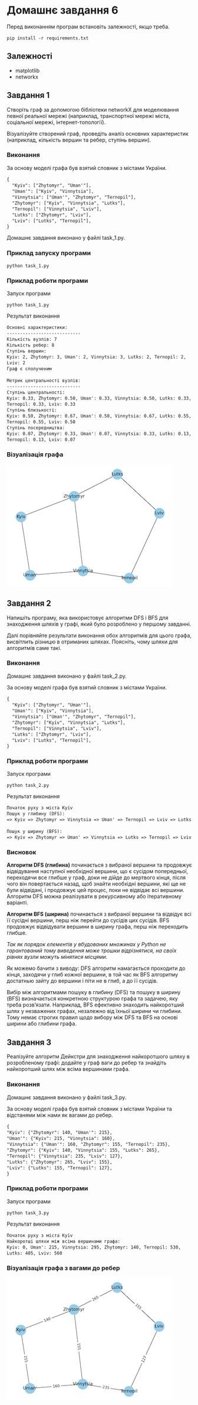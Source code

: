 # Домашнє завдання 6

Перед виконанням програм встановіть залежності, якщо треба.

```
pip install -r requirements.txt
```

## Залежності

-   matplotlib
-   networkx

## Завдання 1

Створіть граф за допомогою бібліотеки networkX для моделювання певної реальної мережі (наприклад, транспортної мережі міста, соціальної мережі, інтернет-топології).

Візуалізуйте створений граф, проведіть аналіз основних характеристик (наприклад, кількість вершин та ребер, ступінь вершин).

### Виконання

За основу моделі графа був взятий словник з містами України.

```
{
  "Kyiv": ["Zhytomyr", "Uman'"],
  "Uman'": ["Kyiv", "Vinnytsia"],
  "Vinnytsia": ["Uman'", "Zhytomyr", "Ternopil"],
  "Zhytomyr": ["Kyiv", "Vinnytsia", "Lutks"],
  "Ternopil": ["Vinnytsia", "Lviv"],
  "Lutks": ["Zhytomyr", "Lviv"],
  "Lviv": ["Lutks", "Ternopil"],
}
```

Домашнє завдання виконано у файлі task_1.py.

### Приклад запуску програми

```
python task_1.py
```

### Приклад роботи програми

Запуск програми

```
python task_1.py
```

Результат виконання

```
Основні характеристики:
----------------------------
Кількість вузлів: 7
Кількість ребер: 8
Ступінь вершин:
Kyiv: 2, Zhytomyr: 3, Uman': 2, Vinnytsia: 3, Lutks: 2, Ternopil: 2, Lviv: 2
Граф є сполученим

Метрик центральності вузлів:
----------------------------
Ступінь центральності:
Kyiv: 0.33, Zhytomyr: 0.50, Uman': 0.33, Vinnytsia: 0.50, Lutks: 0.33, Ternopil: 0.33, Lviv: 0.33
Ступінь близькості:
Kyiv: 0.50, Zhytomyr: 0.67, Uman': 0.50, Vinnytsia: 0.67, Lutks: 0.55, Ternopil: 0.55, Lviv: 0.50
Ступінь посередництва:
Kyiv: 0.07, Zhytomyr: 0.33, Uman': 0.07, Vinnytsia: 0.33, Lutks: 0.13, Ternopil: 0.13, Lviv: 0.07
```

### Візуалізація графа

![Граф](./assets/graph.png)

## Завдання 2

Напишіть програму, яка використовує алгоритми DFS і BFS для знаходження шляхів у графі, який було розроблено у першому завданні.

Далі порівняйте результати виконання обох алгоритмів для цього графа, висвітлить різницю в отриманих шляхах. Поясніть, чому шляхи для алгоритмів саме такі.

### Виконання

Домашнє завдання виконано у файлі task_2.py.

За основу моделі графа був взятий словник з містами України.

```
{
  "Kyiv": ["Zhytomyr", "Uman'"],
  "Uman'": ["Kyiv", "Vinnytsia"],
  "Vinnytsia": ["Uman'", "Zhytomyr", "Ternopil"],
  "Zhytomyr": ["Kyiv", "Vinnytsia", "Lutks"],
  "Ternopil": ["Vinnytsia", "Lviv"],
  "Lutks": ["Zhytomyr", "Lviv"],
  "Lviv": ["Lutks", "Ternopil"],
}
```

### Приклад роботи програми

Запуск програми

```
python task_2.py

```

Результат виконання

```
Початок руху з міста Kyiv
Пошук у глибину (DFS):
=> Kyiv => Zhytomyr => Vinnytsia => Uman' => Ternopil => Lviv => Lutks

Пошук у ширину (BFS):
=> Kyiv => Zhytomyr => Uman' => Vinnytsia => Lutks => Ternopil => Lviv
```

### Висновок

**Алгоритм DFS (глибина)** починається з вибраної вершини та продовжує відвідування наступної необхідної вершини, що є сусідом попередньої, переходячи все глибше у граф, доки не дійде до мертвого кінця, після чого він повертається назад, щоб знайти необхідні вершини, які ще не були відвідані, і продовжує цей процес, поки не відвідає всі вершини. Алгоритм DFS можна реалізувати в рекурсивному або ітеративному варіанті.

**Алгоритм BFS (ширина)** починається з вибраної вершини та відвідує всі її сусідні вершини, перш ніж перейти до сусідів цих сусідів. BFS продовжує відвідувати вершини в ширину графа, перш ніж переходить глибше.

_Так як порядок елементів у вбудованих множинах у Python не гарантований тому виведення може трошки відрізнятися, на своїх рівнях вузли можуть мінятися місцями._

Як можемо бачити з виводу: DFS алгоритм намагається проходити до кінця, заходячи у глиб кожної вершини, в той час як BFS алгоритму достатнью зайту до вершини і піти не в глиб, а до її сусідів.

Вибір між алгоритмами пошуку в глибину (DFS) та пошуку в ширину (BFS) визначається конкретною структурою графа та задачею, яку треба розв’язати. Наприклад, BFS ефективно знаходить найкоротший шлях у незважених графах, незалежно від їхньої ширини чи глибини. Тому немає строгих правил щодо вибору між DFS та BFS на основі ширини або глибини графа.

## Завдання 3

Реалізуйте алгоритм Дейкстри для знаходження найкоротшого шляху в розробленому графі: додайте у граф ваги до ребер та знайдіть найкоротший шлях між всіма вершинами графа.

### Виконання

Домашнє завдання виконано у файлі task_3.py.

За основу моделі графа був взятий словник з містами України та відстанями між нами як вагами до ребер.

```
{
"Kyiv": {"Zhytomyr": 140, "Uman'": 215},
"Uman'": {"Kyiv": 215, "Vinnytsia": 160},
"Vinnytsia": {"Uman'": 160, "Zhytomyr": 155, "Ternopil": 235},
"Zhytomyr": {"Kyiv": 140, "Vinnytsia": 155, "Lutks": 265},
"Ternopil": {"Vinnytsia": 235, "Lviv": 127},
"Lutks": {"Zhytomyr": 265, "Lviv": 155},
"Lviv": {"Lutks": 155, "Ternopil": 127},
}
```

### Приклад роботи програми

Запуск програми

```
python task_3.py

```

Результат виконання

```
Початок руху з міста Kyiv
Найкоротші шляхи між всіма вершинами графа:
Kyiv: 0, Uman': 215, Vinnytsia: 295, Zhytomyr: 140, Ternopil: 530, Lutks: 405, Lviv: 560
```

### Візуалізація графа з вагами до ребер

![Граф з вагами до ребер](./assets/graph_with_weight.png)
